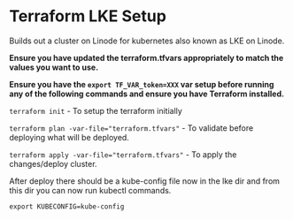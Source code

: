 # Terraform LKE Setup
Builds out a cluster on Linode for kubernetes also known as LKE on Linode.

**Ensure you have updated the terraform.tfvars appropriately to match the values you want to use.**

**Ensure you have the `export TF_VAR_token=XXX` var setup before running any of the following commands and ensure you have Terraform installed.**

`terraform init` - To setup the terraform initially

`terraform plan -var-file="terraform.tfvars"` - To validate before deploying what will be deployed.

`terraform apply -var-file="terraform.tfvars"` - To apply the changes/deploy cluster.

After deploy there should be a kube-config file now in the lke dir and from this dir you can now run kubectl commands. 

`export KUBECONFIG=kube-config`